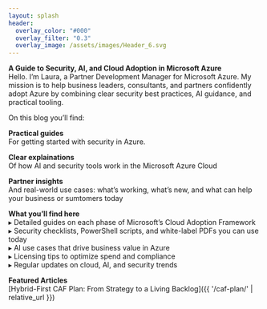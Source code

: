 ```yaml
---
layout: splash
header:
  overlay_color: "#000"
  overlay_filter: "0.3"
  overlay_image: /assets/images/Header_6.svg
---
```


**A Guide to Security, AI, and Cloud Adoption in Microsoft Azure**<br>
Hello. I’m Laura, a Partner Development Manager for Microsoft Azure. My mission is to help business leaders, consultants, and partners confidently adopt Azure by combining clear security best practices, AI guidance, and practical tooling.

On this blog you’ll find:

**Practical guides**<br>
For getting started with security in Azure.

**Clear explainations**<br>
Of how AI and security tools work in the Microsoft Azure Cloud

**Partner insights**<br>
And real-world use cases: what’s working, what’s new, and what can help your business or sumtomers today

**What you’ll find here**<br>
▸ Detailed guides on each phase of Microsoft’s Cloud Adoption Framework<br>
▸ Security checklists, PowerShell scripts, and white-label PDFs you can use today<br>
▸ AI use cases that drive business value in Azure<br>
▸ Licensing tips to optimize spend and compliance<br>
▸ Regular updates on cloud, AI, and security trends<br>

**Featured Articles**<br>
[Hybrid-First CAF Plan: From Strategy to a Living Backlog]({{ '/caf-plan/' | relative_url }})







